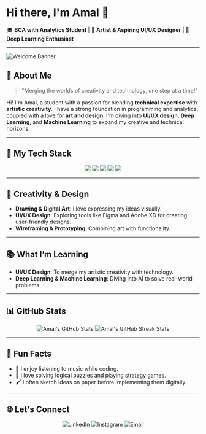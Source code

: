 # Hi there, I'm Amal 👋

🎓 **BCA with Analytics Student** | 🎨 **Artist & Aspiring UI/UX Designer** | 🤖 **Deep Learning Enthusiast**

---

![Welcome Banner](https://media.giphy.com/media/26BRuo6sLetdllPAQ/giphy.gif)

## 🌟 About Me
> "Merging the worlds of creativity and technology, one step at a time!"

Hi! I'm Amal, a student with a passion for blending **technical expertise** with **artistic creativity**. I have a strong foundation in programming and analytics, coupled with a love for **art and design**. I'm diving into **UI/UX design**, **Deep Learning**, and **Machine Learning** to expand my creative and technical horizons.

---

## 🚀 My Tech Stack
<p align="center">
  <img src="https://img.shields.io/badge/-C-A8B9CC?style=for-the-badge&logo=c&logoColor=white" />
  <img src="https://img.shields.io/badge/-Java-007396?style=for-the-badge&logo=java&logoColor=white" />
  <img src="https://img.shields.io/badge/-VB.NET-512BD4?style=for-the-badge&logo=dot-net&logoColor=white" />
  <img src="https://img.shields.io/badge/-SQL-CC2927?style=for-the-badge&logo=microsoft-sql-server&logoColor=white" />
  <img src="https://img.shields.io/badge/-Python-3776AB?style=for-the-badge&logo=python&logoColor=white" />
</p>

---

## 🎨 Creativity & Design
- **Drawing & Digital Art**: I love expressing my ideas visually.
- **UI/UX Design**: Exploring tools like Figma and Adobe XD for creating user-friendly designs.
- **Wireframing & Prototyping**: Combining art with functionality.

---

## 📚 What I’m Learning
- **UI/UX Design**: To merge my artistic creativity with technology.
- **Deep Learning & Machine Learning**: Diving into AI to solve real-world problems.

---


## 📊 GitHub Stats
<p align="center">
  <img src="https://github-readme-stats.vercel.app/api?username=amal-k-a&show_icons=true&theme=radical" alt="Amal's GitHub Stats" />
  <img src="https://github-readme-streak-stats.herokuapp.com/?user=amal-k-a&theme=radical" alt="Amal's GitHub Streak Stats" />
</p>

---

## 🎨 Fun Facts
- 🎵 I enjoy listening to music while coding.
- 🎲 I love solving logical puzzles and playing strategy games.
- 🖌️ I often sketch ideas on paper before implementing them digitally.

---

## 🌐 Let's Connect
<p align="center">
  <a href="https://linkedin.com/in/amalk"><img src="https://img.shields.io/badge/-LinkedIn-blue?style=for-the-badge&logo=linkedin" alt="LinkedIn"></a>
  <a href="https://instagram.com/agztn_"><img src="https://img.shields.io/badge/-Instagram-E4405F?style=for-the-badge&logo=instagram&logoColor=white" alt="Instagram"></a>
  <a href="mailto:amalka927@gmail.com"><img src="https://img.shields.io/badge/-Email-D14836?style=for-the-badge&logo=gmail&logoColor=white" alt="Email"></a>
</p>

